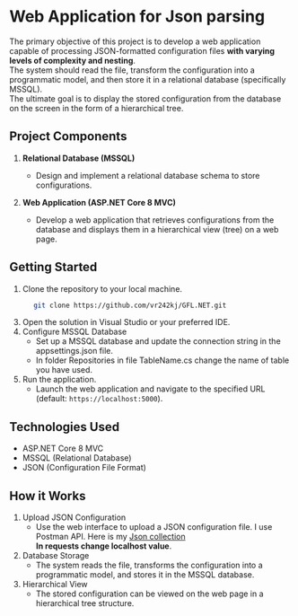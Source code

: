 
# Web Application for Json parsing

 The primary objective of this project is to develop a web application capable of processing JSON-formatted configuration files **with varying levels of complexity and nesting**.\
 The system should read the file, transform the configuration into a programmatic model, and then store it in a relational database (specifically MSSQL).\
 The ultimate goal is to display the stored configuration from the database on the screen in the form of a hierarchical tree.

## Project Components
1. **Relational Database (MSSQL)**
   - Design and implement a relational database schema to store configurations.

2. **Web Application (ASP.NET Core 8 MVC)**
   - Develop a web application that retrieves configurations from the database and displays them in a hierarchical view (tree) on a web page.
## Getting Started
1.  Clone the repository to your local machine.
```bash
      git clone https://github.com/vr242kj/GFL.NET.git
```
3.  Open the solution in Visual Studio or your preferred IDE.
4.  Configure MSSQL Database
      - Set up a MSSQL database and update the connection string in the appsettings.json file.
      - In folder Repositories in file TableName.cs change the name of table you have used.
5.  Run the application.
      - Launch the web application and navigate to the specified URL (default: `https://localhost:5000`).
## Technologies Used
- ASP.NET Core 8 MVC
- MSSQL (Relational Database)
- JSON (Configuration File Format)
## How it Works
1. Upload JSON Configuration
   - Use the web interface to upload a JSON configuration file. I use Postman API. Here is my [Json collection](https://www.postman.com/aerospace-astronomer-15181326/workspace/library-postman/collection/15327265-658037de-857e-4988-b07d-88b38e522410?action=share&creator=15327265&active-environment=15327265-2bba51c3-b3f0-423b-98ea-d90559a57456)\
     **In requests change localhost value**.
2. Database Storage
   - The system reads the file, transforms the configuration into a programmatic model, and stores it in the MSSQL database.
3. Hierarchical View
   - The stored configuration can be viewed on the web page in a hierarchical tree structure.
